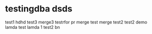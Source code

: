 # testingdba dsds
test1
hdhd
test3
merge3
testrfor pr
merge test
merge test2
test2
demo
lamda
test lamda 1
test2
bn
